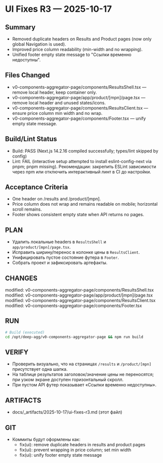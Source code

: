 # UI Fixes R3 — 2025-10-17

## Summary
- Removed duplicate headers on Results and Product pages (now only global Navigation is used).
- Improved price column readability (min-width and no wrapping).
- Unified footer empty state message to "Ссылки временно недоступны".

## Files Changed
- v0-components-aggregator-page/components/ResultsShell.tsx — remove local header, keep container only.
- v0-components-aggregator-page/app/product/[mpn]/page.tsx — remove local header and unused states/icons.
- v0-components-aggregator-page/components/ResultsClient.tsx — ensure price column min width and no wrap.
- v0-components-aggregator-page/components/Footer.tsx — unify empty state message.

## Build/Lint Status
- Build: PASS (Next.js 14.2.16 compiled successfully; types/lint skipped by config)
- Lint: FAIL (interactive setup attempted to install eslint-config-next via pnpm; pnpm missing). Рекомендации: закрепить ESLint зависимости через npm или отключить интерактивный линт в CI до настройки.

## Acceptance Criteria
- One header on /results and /product/[mpn].
- Price column does not wrap and remains readable on mobile; horizontal scroll remains.
- Footer shows consistent empty state when API returns no pages.

## PLAN
- Удалить локальные headers в `ResultsShell` и `app/product/[mpn]/page.tsx`.
- Исправить ширину/перенос в колонке цены в `ResultsClient`.
- Унифицировать пустое состояние футера в `Footer`.
- Собрать проект и зафиксировать артефакты.

## CHANGES
modified:  v0-components-aggregator-page/components/ResultsShell.tsx
modified:  v0-components-aggregator-page/app/product/[mpn]/page.tsx
modified:  v0-components-aggregator-page/components/ResultsClient.tsx
modified:  v0-components-aggregator-page/components/Footer.tsx

## RUN
```bash
# Build (executed)
cd /opt/deep-agg/v0-components-aggregator-page && npm run build
```

## VERIFY
- Проверить визуально, что на страницах `/results` и `/product/[mpn]` присутствует одна шапка.
- На таблице результатов заголовок/значение цены не переносятся; при узком экране доступен горизонтальный скролл.
- При пустом API футер показывает «Ссылки временно недоступны».

## ARTIFACTS
- docs/_artifacts/2025-10-17/ui-fixes-r3.md (этот файл)

## GIT
- Коммиты будут оформлены как:
	- fix(ui): remove duplicate headers in results and product pages
	- fix(ui): prevent wrapping in price column; set min width
	- fix(ui): unify footer empty state message

